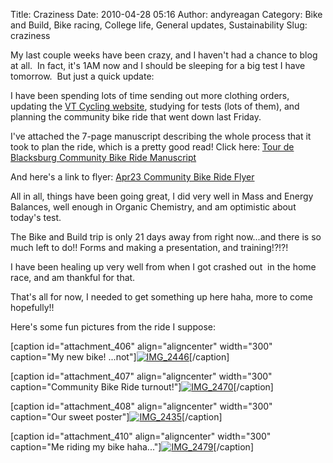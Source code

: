 Title: Craziness
Date: 2010-04-28 05:16
Author: andyreagan
Category: Bike and Build, Bike racing, College life, General updates, Sustainability
Slug: craziness

My last couple weeks have been crazy, and I haven't had a chance to blog
at all.  In fact, it's 1AM now and I should be sleeping for a big test I
have tomorrow.  But just a quick update:

I have been spending lots of time sending out more clothing orders,
updating the [VT Cycling website](http://www.cycling.org.vt.edu),
studying for tests (lots of them), and planning the community bike ride
that went down last Friday.

I've attached the 7-page manuscript describing the whole process that it
took to plan the ride, which is a pretty good read! Click here: [Tour de
Blacksburg Community Bike Ride
Manuscript](http://andyreagan.com/wp-content/uploads/2010/04/Tour-de-Blacksburg-Community-Bike-Ride-Manuscript.pdf)

And here's a link to flyer: [Apr23 Community Bike Ride
Flyer](http://andyreagan.com/wp-content/uploads/2010/04/Apr23-Community-Bike-Ride-Flyer.pdf)

All in all, things have been going great, I did very well in Mass and
Energy Balances, well enough in Organic Chemistry, and am optimistic
about today's test.

The Bike and Build trip is only 21 days away from right now...and there
is so much left to do!! Forms and making a presentation, and
training!?!?!

I have been healing up very well from when I got crashed out  in the
home race, and am thankful for that.

That's all for now, I needed to get something up here haha, more to come
hopefully!!

Here's some fun pictures from the ride I suppose:

[caption id="attachment\_406" align="aligncenter" width="300"
caption="My new bike!
...not"][![](http://andyreagan.com/wp-content/uploads/2010/04/IMG_2446-300x225.jpg "IMG_2446")](http://andyreagan.com/wp-content/uploads/2010/04/IMG_2446.jpg)[/caption]

[caption id="attachment\_407" align="aligncenter" width="300"
caption="Community Bike Ride
turnout!"][![](http://andyreagan.com/wp-content/uploads/2010/04/IMG_2470-300x225.jpg "IMG_2470")](http://andyreagan.com/wp-content/uploads/2010/04/IMG_2470.jpg)[/caption]

[caption id="attachment\_408" align="aligncenter" width="300"
caption="Our sweet
poster"][![](http://andyreagan.com/wp-content/uploads/2010/04/IMG_2435-300x225.jpg "IMG_2435")](http://andyreagan.com/wp-content/uploads/2010/04/IMG_2435.jpg)[/caption]

[caption id="attachment\_410" align="aligncenter" width="300"
caption="Me riding my bike
haha..."][![](http://andyreagan.com/wp-content/uploads/2010/04/IMG_2479-300x225.jpg "IMG_2479")](http://andyreagan.com/wp-content/uploads/2010/04/IMG_2479.jpg)[/caption]
